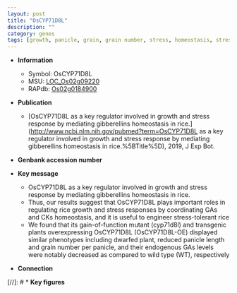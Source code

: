 ```yaml
---
layout: post
title: "OsCYP71D8L"
description: ""
category: genes
tags: [growth, panicle, grain, grain number, stress, homeostasis, stress response]
---
```


* **Information**  
    + Symbol: OsCYP71D8L  
    + MSU: [LOC_Os02g09220](http://rice.uga.edu/cgi-bin/ORF_infopage.cgi?orf=LOC_Os02g09220)  
    + RAPdb: [Os02g0184900](http://rapdb.dna.affrc.go.jp/viewer/gbrowse_details/irgsp1?name=Os02g0184900)  

* **Publication**  
    + [OsCYP71D8L as a key regulator involved in growth and stress response by mediating gibberellins homeostasis in rice.](http://www.ncbi.nlm.nih.gov/pubmed?term=OsCYP71D8L as a key regulator involved in growth and stress response by mediating gibberellins homeostasis in rice.%5BTitle%5D), 2019, J Exp Bot.

* **Genbank accession number**  

* **Key message**  
    + OsCYP71D8L as a key regulator involved in growth and stress response by mediating gibberellins homeostasis in rice.
    + Thus, our results suggest that OsCYP71D8L plays important roles in regulating rice growth and stress responses by coordinating GAs and CKs homeostasis, and it is useful to engineer stress-tolerant rice
    + We found that its gain-of-function mutant (cyp71d8l) and transgenic plants overexpressing OsCYP71D8L (OsCYP71D8L-OE) displayed similar phenotypes including dwarfed plant, reduced panicle length and grain number per panicle, and their endogenous GAs levels were notably decreased as compared to wild type (WT), respectively

* **Connection**  

[//]: # * **Key figures**  



